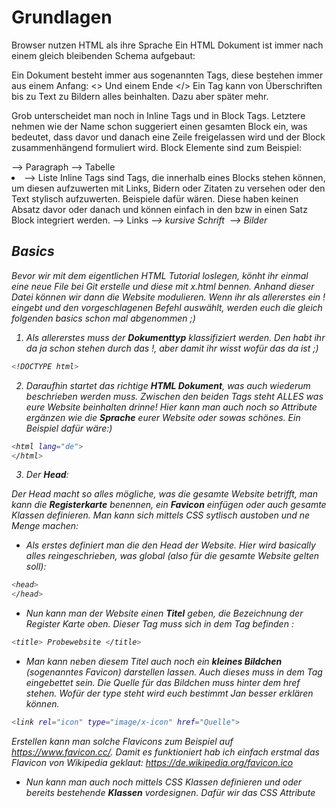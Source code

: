 # Grundlagen

Browser nutzen HTML als ihre Sprache 
Ein HTML Dokument ist immer nach einem gleich bleibenden Schema aufgebaut: 

Ein Dokument besteht immer aus sogenannten Tags, diese bestehen immer aus einem Anfang: 
<>
Und einem Ende 
</>
Ein Tag kann von Überschriften bis zu Text zu Bildern alles beinhalten. Dazu aber später mehr. 

Grob unterscheidet man noch in Inline Tags und in Block Tags. Letztere nehmen wie der Name schon suggeriert einen gesamten Block ein, was bedeutet, dass davor und danach eine Zeile freigelassen wird und der Block zusammenhängend formuliert wird. Block Elemente sind zum Beispiel: 
<p> --> Paragraph
<table> --> Tabelle
<li> --> Liste
Inline Tags sind Tags, die innerhalb eines Blocks stehen können, um diesen aufzuwerten mit Links, Bidern oder Zitaten zu versehen oder den Text stylisch aufzuwerten. Beispiele dafür wären. Diese haben keinen Absatz davor oder danach und können einfach in den bzw in einen Satz Block integriert werden. 
<a> --> Links 
<i> --> kursive Schrift 
<img> --> Bilder

## Basics 
Bevor wir mit dem eigentlichen HTML Tutorial loslegen, könht ihr einmal eine neue File bei Git erstelle und diese mit x.html bennen. Anhand dieser Datei können wir dann die Website modulieren. Wenn ihr als allererstes ein ! eingebt und den vorgeschlagenen Befehl auswählt, werden euch die gleich folgenden basics schon mal abgenommen ;) 

1. Als allererstes muss der **Dokumenttyp** klassifiziert werden. Den habt ihr da ja schon stehen durch das !, aber damit ihr wisst wofür das da ist ;) 
```bash
<!DOCTYPE html>
``` 
2. Daraufhin startet das richtige **HTML Dokument**, was auch wiederum beschrieben werden muss. Zwischen den beiden Tags steht ALLES was eure Website beinhalten drinne! Hier kann man
auch noch so Attribute ergänzen wie die **Sprache** eurer Website oder sowas schönes. Ein Beispiel dafür wäre:)  
```bash
<html lang="de"> 
</html>
```
3. Der **Head**:

Der Head macht so alles mögliche, was die gesamte Website betrifft, man kann die **Registerkarte** benennen, ein **Favicon** einfügen oder auch gesamte Klassen definieren. 
Man kann sich mittels CSS sytlisch austoben und ne Menge machen: 
- Als erstes definiert man die den Head der Website. Hier wird basically alles reingeschrieben, was global (also für die gesamte Website gelten soll): 
```bash 
<head> 
</head>
```
- Nun kann man der Website einen **Titel** geben, die Bezeichnung der Register Karte oben. Dieser Tag muss sich in dem <head> Tag befinden : 
```bash
<title> Probewebsite </title>
```
- Man kann neben diesem Titel auch noch ein **kleines Bildchen** (sogenanntes Favicon) darstellen lassen. Auch dieses muss in dem <head> Tag eingebettet sein. Die Quelle für das Bildchen muss hinter dem href stehen. Wofür der type steht wird euch bestimmt Jan besser erklären können. 
```bash 
<link rel="icon" type="image/x-icon" href="Quelle">
```
Erstellen kann man solche Flavicons zum Beispiel auf https://www.favicon.cc/. 
Damit es funktioniert hab ich einfach erstmal das Flavicon von Wikipedia geklaut: https://de.wikipedia.org/favicon.ico 

- Nun kann man auch noch mittels CSS Klassen definieren und oder bereits bestehende **Klassen** vordesignen. Dafür wir das CSS Attribute <style> verwendet. Hier befinden wir uns also 
nicht mehr nur bei HTML. Dazu erzählt Sunny euch gleich mehr. 

4. Daraufhin kann man den Body des Dokuments definieren, das ist der **sichtbare Teil** des Dokuments 
```bash
<body> </body>
```

- Ein guter Text braucht natürlich eine **Überschrift**: 
```bash
<h1> Überschrift </h1>
```
HTML Dokumente haben 6 mögliche Überschriften, die sich in Größe unterscheiden, definiert als h1-h6. H1 ist default am größten und h6 am kleinsten. 
Die Überschrift kann mittels Style Attributen noch mal angepasst werden. Diese sind auch wieder CSS propertys und dazu gleich von Sunny mehr.  

- In den meisten Fällen beginnt man nun damit einen neuen **Abschnitt** anzufangen, das wird über den <div> Tag definiert. Mittels CSS kann man den wiederum designen und Klassen zuordnen.
Da erzählt Sunny euch aber nachher noch mehr zu ;) 
```bash
<div> Text </div> 
```
Die eigentlichen **Texte** werden als Paragraphen definiert und sind Block Elemente: 
```bash
<p> Text </p> 
```
Bei dem eigentlichen Text gibt es viele interessante Anpassungen. Alles was zwischen den <p> </p> tags steht wird als zusammenhängender Text dargestellt. Manchmal möchte man das Ganze aber auch etwas anschaulicher gestalten: 
Mittels leeren Tags wie <hr> oder <br> können **thematische Umbrüche oder Zeilenümbrüche** dargestellt werden. 
```bash
<hr>
```
```bash
<br>
```

Bei dem Design der Paragraphen ist wichtig zu erwähnen, dass Leerzeichen oder Zeilenümbrüche mit Enter etc ignoriert werden. Je nach Bildschrim und Auflösung kann es also ohne das Nutzen von oben genannten Tags zu anderen Darstellungen des Texts kommen. Will man jz aber eine **vorher definierte Struktur** auch so angezeigt bekommmen, gibt es auch einen schönen Tag dafür: 
```bash
<pre> 
Dieser Text wird 
genauso 
dargestellt 
wie ich das hier schreibe 
</pre>
```
Im Vergleich dazu mit normalem Paragraph Tag:
```bash
<p> 
Dieser Text wird 
genauso 
dargestellt 
wie ich das hier schreibe 
</p>
```

5. Desweiteren gibt es noch schöne kleine Tags, die nice to know sind: 
## Links 
Können auch in Websites eingebettet werden 
```bash
<a> 
```
Bei **Hyper-Links** muss auch noch die URL angegeben werde, diese wird durch ein Attribut näher definiert, dazu später mehr. 
Die URL wird dann so mit eingefügt. Durch das Einfügen eines Textes hinter die URL kann der Hyperlink noch beschriftet werden. 
Eine beispielhafter Link wäre: https://www.notion.so/iGEM-2024-17116cb4ccda4210ab36a1d746f4b021 
```bash
<a href="URL"> unsere tolle Notion Page </a>
```
Man kann dem Link zusätzlich noch ein **Target** (wo der Spaß geöffnet wird) geben. Das Target wird noch mit in die <a> Klammer geschrieben und kommt hinter den href tag: 
    _self - Standard: wird im gleichen Tab/Fenster geöffnet, wie angeklickt 
    _blank - Link wird in neuem Tab oder Fenster geöffnet 
    _parent - Opens the document in the parent frame 
    _top - Opens the document in the full body of the window
```bash
<a href="https://www.notion.so/iGEM-2024-17116cb4ccda4210ab36a1d746f4b021" target="_blank"> Unsere Notion Page </a>
```
- Wenn man **Email Adressen** als Link darstellen möchte geht das natürlich man kann aber auch direkt dafür sorgen, dass sich das Email Programm der Person öffnet, dass es so einfach wie möglich wird eine Email an uns zu schreiben: 
```bash
<a href=mailto:"igem@uni-muenster.de"> Text </a>
```

Links aber auch alles andere können auch einen title erhalten, dieser wird dann beim drüberhovern als **Tool Tip** angezeigt und kann damit eine ganz schöne Ergänzung sein. 

```bash
<a href="URL" title="Damit kommt man zur Website"> Text </a>
```
Ein HTML Link kann nicht nu schnöde als Link angezeigt werden, sondern auch als **cooles Bild**. Dafür muss neben dem href Attribut in der <a> Klammer auch noch der img Tag dahinter gesetzt werden. Wie man Bilder vernünftig anzeigt wird weiter unten beschrieben. 
```bash
<a href="https://igem.org/"> 
<img src="https://static.igem.org/mediawiki/igem.org/3/3f/Igem-logo-fullcolorwhite%402x.png"> Text </a>
```
Um die Website ein bisschen einfacher zugänglich zu machen können **Bookmarks** erstellt werden, also ich klicke auf was drauf und springe direkt irgendwo hin. Diese Bookmarks müssen erst definiert werden. Das geschieht durch den id tag. Dann gibt man dem Bookmark einen Namen, der dann für den Link dahin entscheidend ist, also möglichst irgendwas einfaches: 
```bash
<h1 id="Ü1"> Diese Überschriftt ist so toll, dass man da immer wieder hin will</h1>
```
Danach muss nur noch ein Link erstellt werden, der dann zu dieser Überschrift/Kapitel führt 

```bash
<a href="#Ü1"> hier gehts wieder zu dieser wahnsinnig geilen Überschrift </a>
```
## Bilder 
Kann man auch hochladen: 
```bash
<img>
```
Bei Bilder kommt immernoch die Quelle mit dazu, die über das src Attribut angegeben wird. Das kann natürlich einfach eine Datei auf dem root directory sein, bei der man dann den Pfad angeben muss oder aber auch einfach nen Link. So ein Bild hat natürlich immer auch noch eine bestimmte Größe, auch das kann man mittels HTML definieren. Dafür kann man zwei weitere Attribute, neben dem src Attribut ergänzen: width (Breite); height (Höhe). Hinter das Attribut muss eine Pixelzahl geschrieben werden 
```bash
<img src="Quelle" width="500" height="500"> 
```
Außerdem gibt es noch ein weiteres Attribut für Bilder, sollten diese nicht richtig angezeigt werden können, wird ein alternativer Text angezeigt: 
```bash
<img src="Quelle" width="500" height="500" alt="Bild mit Bäumen"> 
```
Mittels dem Style Attribute kann man auch Bilder noch ein klein wenig aufpeppen. So kann man die Größe eines Bildes auch durch das style Attribut darstellen, was zumindest von der W3 School empfohlen wird oder man kann die Bilder an eine Seite alignen und so weiter. 


# Advanced
## Style Attribute 
Das Style Attribute ist mega cool, aber leider CSS, deswegen darf ich dazu nichts sagen und Sunny macht das nachher alles. 

## HTML Elemente 
### Text formatierende Elemente 
Auch hier mit kann man cooles Zeug machen, das sind dann auch richtige HTML Elemente und haben nichts mit CSS zu tun, wie die Style Attribute. Mit einer Auswahl an Elementen kann man seinen Text so auch anpassen. 

    <b> - Fettgedruckter Text
    <strong> - Wichtiger Text, der auch fettgedruckt dargestellt wird
    <i> - Kursiv
    <em> - Betonter Text, wird auch kursiv dargestellt ist aber vor allem für eine Sprachausgabe wichtig
    <mark> - markierter Text (gelb)
    <small> - Einfach kleiner Text
    <del> - Durchgestrichene
    <ins> - Unterstrichen
    <sub> - Tiefgestellt
    <sup> - Hochgestellt

Diese Elemente werden (im Gegensatz zu den style attributen) NICHT mit in die Klammer geschrieben, sondern stehen dahinter. Entscheidend dabei ist natürlich, dass auch diese Elemente einen Start und einen Endtag haben! Das sind INLINE Tags können also so einfach in den Text integriert werden. 

```bash
<p><b> Ich bin fettgedruckter Text </b> <del> und ich wurde durchgestrichen </del> </p> 
```
### Zitationen 
Für uns auch nicht von unentscheidender Bedeutung ist das wörtliche Zitieren auf unserer Website, auch wenn das indirekte Zitieren in der Biologie öfter verwendet wird: 
Auch hier gibt es wieder ganz unterschiedliche Elemente, die man sich zur Nutze machen kann. 

1. Blockqoute 
Hiermit wird dargestellt, dass ein **kompletter Block** von einer Quelle <blockquote> entnommen worden ist. Dargestellt wird das in der Website durch eine Einrückung des Textes. Für irgendeine Quelle muss natürlich die Quelle auch verlinkt werden, das wird durch den <cite> tagrealisiert: 
```bash
<blockquote cite:"Quelle">
```
2. kurze Zitate 
Der <q> Tag für Quotation steht für **kurze wörtliche Zitate** die in einen Paragraphen eingebettet werden können: 
```bash
<p>Ich bin normaler Text <q> Ich werde zitiert</q> hier geht der normale Text weiter </p>
```

3. Der Cite tag 
Mithilfe von diesem Tag lassen sich, wie oben dargestellt, Quellen für Zitate angeben. Dieser tag kann aber auch alleine stehen, wenn zum Beispiel ein **Buch Titel** oder sowas erwähnt wird. Der Inhalt zwischen dem Anfang und dem Endtag wird dann kursiv dargestellt: 
```bash
<cite> Titel meines Werkes </cite>
```

4. kleinere nicht sooo wichtige Tags 
- <abbr> Abkürzungen 
Mit diesem Tag kann man Wörter **abkürzen** lassen und zeitgleich das Ganze auch als abgekürtze Variante markieren. Angegeben wird zuerst die lange Version, gefolgt von der Abkürzung, damit der Browser auch weiß wie er das darstellen soll.  

```bash
<p> Der <abbr title="international genetic engineered machine"> iGEM </abbr> Wettbewerb wird dieses Jahr von Münster gewonnen </p>
```

- Mit dem <adress> tag lassen sich **Kontaktinformationen** darstellen. Diese werden im Browser dann kursiv geschrieben. 

- Bidirektionaler Text schreibt den Text von hinten nach vorne auf -> 5' - 3' : 
```bash
<bdo> Der Text wird jz von hinten nach vorne aufgeschrieben </bdo>
```

## Kommentare 
Auch kann man Kommentare darstellen, die dann nicht auf der eigentlichen Website angezeigt werden, wohl aber im Code zu finden sind. Damit lassen sich auch Sachen temporär verstecken oder sowas. Alles zwischen den Tags wird nicht auf der Website angezeigt: 
<! -- Ich bin ein Kommentar -->

## Inhaltliches 
- Neben reinem Text kann man mit HTML natürlich auch noch andere Sachen designen, wie bspw Tabellen. Diese werden mit dem <table> tag gestartet. Darauffolgend müssen die Zeilen der Tabelle hintereinander definiert werden, das geschieht über den <tr> tag für table row. Die erste Zeile einer Tabelle sind ja meistens die Überschriften. Diese werden mit dem <th> Tag versehen und werden dadurch fettgedruckt. Der th tag muss innerhabl des tr tags sein. Der Inhalt der einzelnen Blöcke wird dann innerhalb des tr tags mit dem <td> Tag definiert für table data. Das sieht dann bspw so aus: 
```bash 
<table> 
<tr>
<th> Überschrift 1 </th>
<th> Überschrift 2 </th>
</tr>
<tr>
<td> Inhalt 1 
<td> Inhalt 2 
</tr>
</table>
```
...
Um der Tabelle eine Überschrift zu geben wir der <caption> Tag verwendet. 
Neben diesen Tags gibt es auch noch ne Menge an stylischen Tags, die auch wieder alle CSS properties sind. 
```bash 
<table> 
<caption> Ich bin eine tolle Tabelle </caption>
<tr>
<th> Überschrift 1 </th>
<th> Überschrift 2 </th>
</tr>
<tr>
<td> Inhalt 1 
<td> Inhalt 2 
</tr>
</table>
```
- **Listen** sind auch ein gern gesehenes Tool auf Websiten. Für Listen gibt es zwei Tags. Eine normale bullted List wird mit dem <ul> Tag versehen für unorderd HTML List. Eine geordnete Liste mit Nummerierung wird durch den <ol> Tag definiert für ordered HTML List. 
Der Inhalt der Liste wird dann durch den <li> Tag definiert und ist sowohl für geordnete als auch ungeordnete Listen gleich. 
Als kleine Spezialversion gibt es noch eine Liste mit Beschreibungen, über den <dl> für description list tag beschrieben. Hier funktioniert die Aufzählung etwas anders. Die Sachen, die beschrieben werden  sollen, werden mit dem <dt> tag versehen. Darunter kommt die Beschreibung dafür mit dem <dd> tag. Bsp: 

```bash 
<dl>
<dt> iGEM 
<dd>ein cooles Projekt mit vielen Möglichkeiten 
<dt> Münster 
<dd> tolle Stadt 
<dt>2024 
<dd> ein Jahr 
</dl>
```

## Java Script 

Mit dem <script> 
Tag kann man beschreiben, dass als nächstes ein Java Script Element kommt. Entweder man schreibt eben dieses direkt in den script Tag rein oder man verweist mit dem <src> Tag auf ein externes Skript. 
Java Script braucht man beispielsweise für solche Elemente wie Input tags, wie mit dem Knopf oder der Eingabe des Namens oder auch das mit der Glühbirne. Auch recht einfache 
Befehle, aber dann habt ihr das schon mal gesehen ;) 
Für diese kleinen Sachen, wie beispielsweise der Namen und Nachmanem Input. Definiert man zuerst was quasi passieren soll, wenn interagiert wird: 
Das wird über den <form> tag und dem action attribute realsiert. Nach dem Action attribute kommt dann bspw eine Datei, die sich runterlädt oder es wird auf eine Website weitergeleitet oder so. 
```bash 
<form action="https://www.notion.so/iGEM-2024-17116cb4ccda4210ab36a1d746f4b021">
```
Danach muss man natürlich noch irwie gucken, dass man irwie was eingeben kann, das wird über die Kombination von <label> tags zum beschriften 
 ```bash 
<form action="https://www.notion.so/iGEM-2024-17116cb4ccda4210ab36a1d746f4b021">
<label> Name </label>
<input type="text"> 
<input type="submit" value="Bestätigung">
```
Oben beschriebens würde euch zu unserer Notion Website weiterleiten. 

## Semantik 
Ich habe ja jetzt schon viel über Paragraphen geredet. Diese und auch <div> Elemente geben keinen Aufschluss über den Inhalt des darin befindlichen Textes, diese Elemente sind nicht-semantisch. Es sind also ganz neutrale Text Tags. Wenn man nun aber schon ganz genau weiß was man für einen Inhalt hat und diesen auch als solchen definieren möchte bietet HTML eine gute Bandbreite an semantischen Tags dafür:

<article> 	Defines independent, self-contained content
<aside> 	Defines content aside from the page content
<details> 	Defines additional details that the user can view or hide
<figcaption> 	Defines a caption for a <figure> element
<figure> 	Specifies self-contained content, like illustrations, diagrams, photos, code listings, etc.
<footer> 	Defines a footer for a document or section
<header> 	Specifies a header for a document or section
<main> 	Specifies the main content of a document
<mark> 	Defines marked/highlighted text
<nav> 	Defines navigation links
<section> 	Defines a section in a document
<summary> 	Defines a visible heading for a <details> element
<time> 	Defines a date/time

Die lassen sich natürlich dann auch nochmal sehr gut mit CSS Stylen und anpassen und was auch immer, aber so kann man bereits in HTML eine gewisse Defintion an Content abgeben. 

## Entities 
Entities sind Zeichen und Symbole, die so nicht auf ner normalen Tastatur zu finden sind. Beispiele dafür sind mathematische Zeichen, Emojis. Diese werden entweder über ihre Nummer oder mit ihrem Namen eingefügt. Bspw am < Zeichen: 
```bash 
<p> Ich bin größer &gt; als der Spaß hier </p>
```
Eine sehr wichtige Entity ist wohl die non breaking space entity. Durch die man Zeilenumbrüche zwischen zwei wörtern oder so verhindern kann oder dadurch Zeilen einfügen kann, die der Browseer nicht zerstört. Mit den UTF-8 characters kann man aber gefühlt alles mögliche darstellen. Man muss nur den richtigen Codefür die Entity wissen 


